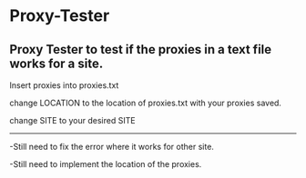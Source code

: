 # Proxy-Tester

Proxy Tester to test if the proxies in a text file works for a site.
-----------------------------------------------------------------------------
Insert proxies into proxies.txt


change LOCATION to the location of proxies.txt with your proxies saved.


change SITE to your desired SITE

-----------------------------------------------------------------------------

-Still need to fix the error where it works for other site.





-Still need to implement the location of the proxies.
